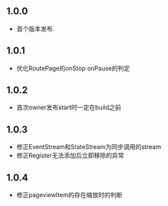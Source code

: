 ## 1.0.0

* 首个版本发布.

## 1.0.1

* 优化RoutePage的onStop onPause的判定

## 1.0.2

* 首次owner发布start时一定在build之前

## 1.0.3

* 修正EventStream和StateStream为同步调用的stream
* 修正Register无法添加后立即移除的异常

## 1.0.4

* 修正pageviewItem的存在缩放时的判断